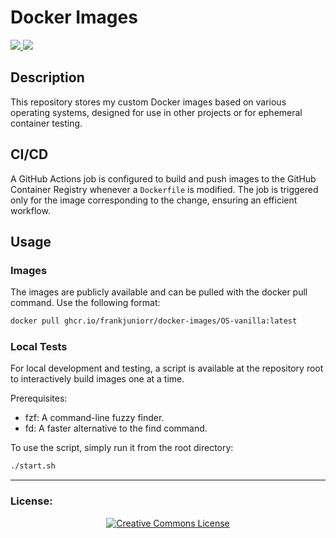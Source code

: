 Docker Images
===========

<p align="left">
  <a href="http://creativecommons.org/licenses/by-nc-sa/4.0/">
    <img src="https://img.shields.io/badge/-CC_BY--SA_4.0-000000.svg?style=for-the-badge&logo=creative-commons&logoColor=white"/>
    <img src="https://img.shields.io/badge/-Docker-1D63ED.svg?style=for-the-badge&logo=Docker&logoColor=white"/>
  </a>
</p>

## Description
This repository stores my custom Docker images based on various operating systems, designed for use in other projects or for ephemeral container testing.

## CI/CD
A GitHub Actions job is configured to build and push images to the GitHub Container Registry whenever a `Dockerfile` is modified. The job is triggered only for the image corresponding to the change, ensuring an efficient workflow.

## Usage
### Images
The images are publicly available and can be pulled with the docker pull command. Use the following format:
```bash
docker pull ghcr.io/frankjuniorr/docker-images/OS-vanilla:latest
```

### Local Tests
For local development and testing, a script is available at the repository root to interactively build images one at a time.

Prerequisites:
- fzf: A command-line fuzzy finder.
- fd: A faster alternative to the find command.

To use the script, simply run it from the root directory:
```bash
./start.sh
```

----

### License:

<p align="center">
  <a rel="license" href="http://creativecommons.org/licenses/by-nc-sa/4.0/">
    <img alt="Creative Commons License" style="border-width:0" src="https://i.creativecommons.org/l/by-nc-sa/4.0/88x31.png" />
  </a>
</p>
